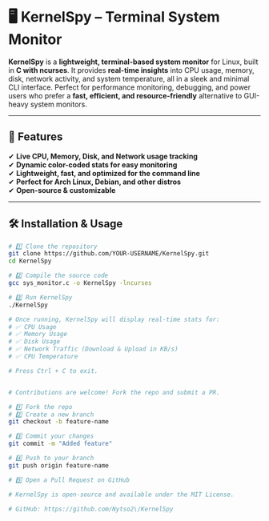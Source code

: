 # 🖥️ KernelSpy – Terminal System Monitor  

**KernelSpy** is a **lightweight, terminal-based system monitor** for Linux, built in **C with ncurses**. It provides **real-time insights** into CPU usage, memory, disk, network activity, and system temperature, all in a sleek and minimal CLI interface. Perfect for performance monitoring, debugging, and power users who prefer a **fast, efficient, and resource-friendly** alternative to GUI-heavy system monitors.  

---

## 🚀 Features  
✔ **Live CPU, Memory, Disk, and Network usage tracking**  
✔ **Dynamic color-coded stats for easy monitoring**  
✔ **Lightweight, fast, and optimized for the command line**  
✔ **Perfect for Arch Linux, Debian, and other distros**  
✔ **Open-source & customizable**  

---

## 🛠️ Installation & Usage  
```bash
# 1️⃣ Clone the repository
git clone https://github.com/YOUR-USERNAME/KernelSpy.git
cd KernelSpy

# 2️⃣ Compile the source code
gcc sys_monitor.c -o KernelSpy -lncurses

# 3️⃣ Run KernelSpy
./KernelSpy

# Once running, KernelSpy will display real-time stats for:
# ✅ CPU Usage  
# ✅ Memory Usage  
# ✅ Disk Usage  
# ✅ Network Traffic (Download & Upload in KB/s)  
# ✅ CPU Temperature  

# Press Ctrl + C to exit.  


# Contributions are welcome! Fork the repo and submit a PR.

# 1️⃣ Fork the repo  
# 2️⃣ Create a new branch  
git checkout -b feature-name

# 3️⃣ Commit your changes  
git commit -m "Added feature"

# 4️⃣ Push to your branch  
git push origin feature-name

# 5️⃣ Open a Pull Request on GitHub

# KernelSpy is open-source and available under the MIT License.

# GitHub: https://github.com/Nytso2\/KernelSpy  
